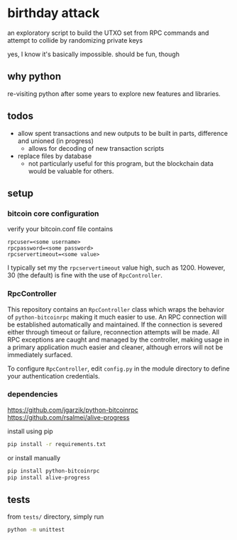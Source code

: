 # birthday attack

an exploratory script to build the UTXO set from RPC commands and attempt to collide by randomizing private keys

yes, I know it's basically impossible. should be fun, though

## why python

re-visiting python after some years to explore new features and libraries.

## todos

- allow spent transactions and new outputs to be built in parts, difference and unioned (in progress)
  - allows for decoding of new transaction scripts
- replace files by database
  - not particularly useful for this program, but the blockchain data would be valuable for others.

## setup

### bitcoin core configuration

verify your bitcoin.conf file contains
```
rpcuser=<some username>
rpcpassword=<some password>
rpcservertimeout=<some value>
```

I typically set my the `rpcservertimeout` value high, such as 1200. However, 30 (the default) is fine with the use of `RpcController`.

### RpcController

This repository contains an `RpcController` class which wraps the behavior of `python-bitcoinrpc` making it much easier to use. An RPC connection will be established automatically and maintained. If the connection is severed either through timeout or failure, reconnection attempts will be made. All RPC exceptions are caught and managed by the controller, making usage in a primary application much easier and cleaner, although errors will not be immediately surfaced.

To configure `RpcController`, edit `config.py` in the module directory to define your authentication credentials.

### dependencies

https://github.com/jgarzik/python-bitcoinrpc \
https://github.com/rsalmei/alive-progress

install using pip
```bash
pip install -r requirements.txt
```

or install manually
```bash
pip install python-bitcoinrpc
pip install alive-progress
```

## tests

from `tests/` directory, simply run
```bash
python -m unittest
```